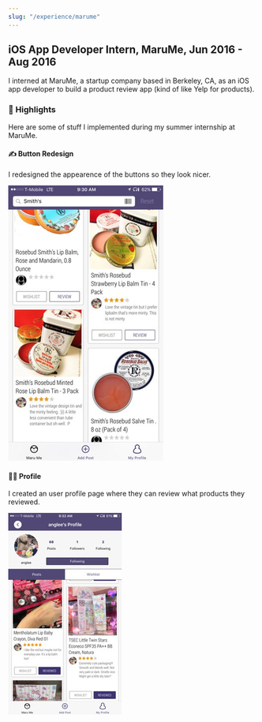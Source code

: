 ```yaml
---
slug: "/experience/marume"
---
```


## iOS App Developer Intern, MaruMe, Jun 2016 - Aug 2016

I interned at MaruMe, a startup company based in Berkeley, CA, as an iOS app developer to build a product review app (kind of like Yelp for products).

### 🌟 Highlights

Here are some of stuff I implemented during my summer internship at MaruMe.

#### ✍️ Button Redesign

I redesigned the appearence of the buttons so they look nicer.

![feed](../../images/marume-feed.jpeg)

#### 🙍‍♀️ Profile

I created an user profile page where they can review what products they reviewed.

![profile](../../images/marume-profile.jpeg)
